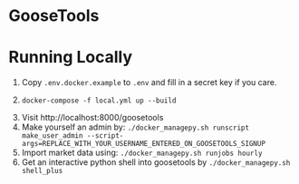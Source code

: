 # GooseTools

# Running Locally
1. Copy ```.env.docker.example``` to ```.env``` and fill in a secret key if you care.
2. 
    ```
    docker-compose -f local.yml up --build
    ```
3. Visit http://localhost:8000/goosetools
4. Make yourself an admin by: ```./docker_managepy.sh runscript make_user_admin --script-args=REPLACE_WITH_YOUR_USERNAME_ENTERED_ON_GOOSETOOLS_SIGNUP```
5. Import market data using: ```./docker_managepy.sh runjobs hourly```
6. Get an interactive python shell into goosetools by ```./docker_managepy.sh shell_plus```
